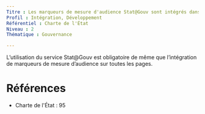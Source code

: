 ```yaml
---
Titre : Les marqueurs de mesure d'audience Stat@Gouv sont intégrés dans toutes les pages.
Profil : Intégration, Développement
Référentiel : Charte de l'État
Niveau : 2
Thématique : Gouvernance

---
```

L’utilisation du service Stat@Gouv est obligatoire de même que l’intégration de marqueurs de mesure d’audience sur toutes les pages.

# Références

*   Charte de l'État : 95